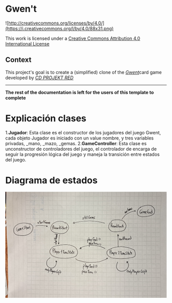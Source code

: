 # Gwen't

![http://creativecommons.org/licenses/by/4.0/](https://i.creativecommons.org/l/by/4.0/88x31.png)

This work is licensed under a
[Creative Commons Attribution 4.0 International License](http://creativecommons.org/licenses/by/4.0/)

Context
-------

This project's goal is to create a (simplified) clone of the
[_Gwent_](https://www.playgwent.com/en)card game developed by [_CD PROJEKT RED_](https://cdprojektred.com/en/)

---

**The rest of the documentation is left for the users of this template to complete**
# Explicación clases
1.**Jugador**: Esta clase es el constructor de los jugadores del juego Gwent, cada objeto Jugador es iniciado con un value nombre, y tres variables privadas, _mano, _mazo, _gemas.
2.**GameController**: Esta clase es unconstructor de controladores del juego, el controlador de encarga de seguir la progresión lógica del juego y maneja la transición entre
estados del juego.
# Diagrama de estados
![Diagrama de estados](docs/estados.jpg)
